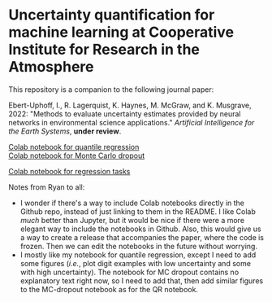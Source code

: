 # Uncertainty quantification for machine learning at Cooperative Institute for Research in the Atmosphere

This repository is a companion to the following journal paper:

Ebert-Uphoff, I., R. Lagerquist, K. Haynes, M. McGraw, and K. Musgrave, 2022: "Methods to evaluate uncertainty estimates provided by neural networks in environmental science applications." *Artificial Intelligence for the Earth Systems*, **under review**.

[Colab notebook for quantile regression](https://colab.research.google.com/drive/1qB9LfEOe8ZBaXdyw4pL-6Hs6ptIjXEGC)
<br />
[Colab notebook for Monte Carlo dropout](https://colab.research.google.com/drive/1h_lmmD98fv7pmIAXsdA433bWKQOEw42O)

[Colab notebook for regression tasks](https://colab.research.google.com/drive/1OQkNle8imtkODvXmQ4F1R7bT_RYs15O9?usp=sharing)

Notes from Ryan to all:
 - I wonder if there's a way to include Colab notebooks directly in the Github repo, instead of just linking to them in the README.  I like Colab *much* better than Jupyter, but it would be nice if there were a more elegant way to include the notebooks in Github.  Also, this would give us a way to create a release that accompanies the paper, where the code is frozen.  Then we can edit the notebooks in the future without worrying.
 - I mostly like my notebook for quantile regression, except I need to add some figures (*i.e.*, plot digit examples with low uncertainty and some with high uncertainty).  The notebook for MC dropout contains no explanatory text right now, so I need to add that, then add similar figures to the MC-dropout notebook as for the QR notebook.
